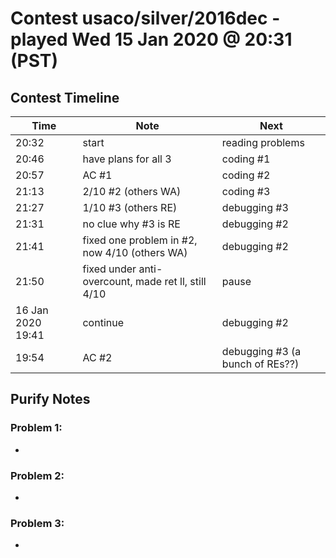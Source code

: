 # Contest usaco/silver/2016dec - played Wed 15 Jan 2020 @ 20:31 (PST)

## Contest Timeline

| Time | Note | Next |
|----|----|----|
20:32 | start | reading problems
20:46 | have plans for all 3 | coding #1
20:57 | AC #1 | coding #2
21:13 | 2/10 #2 (others WA) | coding #3
21:27 | 1/10 #3 (others RE) | debugging #3
21:31 | no clue why #3 is RE | debugging #2
21:41 | fixed one problem in #2, now 4/10 (others WA) | debugging #2
21:50 | fixed under anti-overcount, made ret ll, still 4/10 | pause
16 Jan 2020 19:41 | continue | debugging #2
19:54 | AC #2 | debugging #3 (a bunch of REs??)


## Purify Notes

### Problem 1:

-

### Problem 2:

-

### Problem 3:

-
